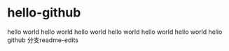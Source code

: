 # hello-github
hello world
hello world
hello world
hello world
hello world
hello world
hello github
分支readme-edits

